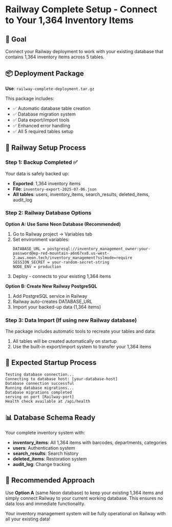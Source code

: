# Railway Complete Setup - Connect to Your 1,364 Inventory Items

## 🎯 Goal
Connect your Railway deployment to work with your existing database that contains 1,364 inventory items across 5 tables.

## 📦 Deployment Package
**Use**: `railway-complete-deployment.tar.gz`

This package includes:
- ✅ Automatic database table creation
- ✅ Database migration system  
- ✅ Data export/import tools
- ✅ Enhanced error handling
- ✅ All 5 required tables setup

## 🚀 Railway Setup Process

### Step 1: Backup Completed ✅
Your data is safely backed up:
- **Exported**: 1,364 inventory items
- **File**: `inventory-export-2025-07-06.json`
- **All tables**: users, inventory_items, search_results, deleted_items, audit_log

### Step 2: Railway Database Options

**Option A: Use Same Neon Database (Recommended)**
1. Go to Railway project → Variables tab
2. Set environment variables:
   ```
   DATABASE_URL = postgresql://inventory_management_owner:your-password@ep-red-mountain-a6n67xx8.us-west-2.aws.neon.tech/inventory_management?sslmode=require
   SESSION_SECRET = your-random-secret-string
   NODE_ENV = production
   ```
3. Deploy - connects to your existing 1,364 items

**Option B: Create New Railway PostgreSQL**
1. Add PostgreSQL service in Railway
2. Railway auto-creates DATABASE_URL
3. Import your backed-up data (1,364 items)

### Step 3: Data Import (If using new Railway database)
The package includes automatic tools to recreate your tables and data:
1. All tables will be created automatically on startup
2. Use the built-in export/import system to transfer your 1,364 items

## 🔧 Expected Startup Process
```
Testing database connection...
Connecting to database host: [your-database-host]
Database connection successful
Running database migrations...
Database migrations completed
serving on port [Railway-port]
Health check available at /api/health
```

## 📊 Database Schema Ready
Your complete inventory system with:
- **inventory_items**: All 1,364 items with barcodes, departments, categories
- **users**: Authentication system
- **search_results**: Search history
- **deleted_items**: Restoration system  
- **audit_log**: Change tracking

## 🎯 Recommended Approach
Use **Option A** (same Neon database) to keep your existing 1,364 items and simply connect Railway to your current working database. This ensures no data loss and immediate functionality.

Your inventory management system will be fully operational on Railway with all your existing data!